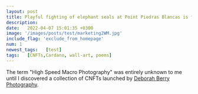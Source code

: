 ```yaml
---
layout: post
title: Playful fighting of elephant seals at Point Piedras Blancas is fun to watch
description: 
date:   2022-04-07 15:01:35 +0300
image: '/images/posts/test/marketing2WM.jpg'
include_flag: 'exclude_from_homepage'
num: 1
newest_tags:   [test]
tags:   [CNFTs,Cardano, wall-art, poems]
---
```


The term "High Speed Macro Photography" was entirely unknown to me until I discovered a collection of CNFTs launched by [Deborah Berry Photography](https://www.deborahberryphotography.com/). 

